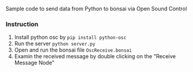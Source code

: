 Sample code to send data from Python to bonsai via Open Sound Control

### Instruction
1. Install python osc by `pip install python-osc`
2. Run the server `python server.py`
3. Open and run the bonsai file `OscReceive.bonsai`
4. Examin the received message by double clicking on the "Receive Message Node"
